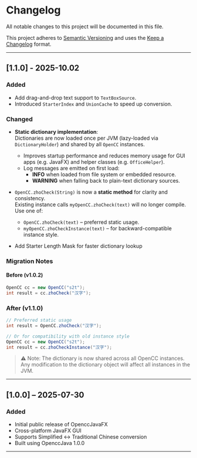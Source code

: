 # Changelog

All notable changes to this project will be documented in this file.

This project adheres to [Semantic Versioning](https://semver.org/spec/v2.0.0.html) and uses
the [Keep a Changelog](https://keepachangelog.com/en/1.0.0/) format.

---

## [1.1.0] - 2025-10.02

### Added

- Add drag-and-drop text support to `TextBoxSource`.
- Introduced `StarterIndex` and `UnionCache` to speed up conversion.

### Changed

- **Static dictionary implementation**:  
  Dictionaries are now loaded once per JVM (lazy-loaded via `DictionaryHolder`) and shared by all `OpenCC` instances.
    - Improves startup performance and reduces memory usage for GUI apps (e.g. JavaFX) and helper classes (e.g.
      `OfficeHelper`).
    - Log messages are emitted on first load:
        - **INFO** when loaded from file system or embedded resource.
        - **WARNING** when falling back to plain-text dictionary sources.

- `OpenCC.zhoCheck(String)` is now a **static method** for clarity and consistency.  
  Existing instance calls `myOpenCC.zhoCheck(text)` will no longer compile.  
  Use one of:
    - `OpenCC.zhoCheck(text)` – preferred static usage.
    - `myOpenCC.zhoCheckInstance(text)` – for backward-compatible instance style.

- Add Starter Length Mask for faster dictionary lookup

### Migration Notes

#### Before (v1.0.2)

```java
OpenCC cc = new OpenCC("s2t");
int result = cc.zhoCheck("汉字");
```

### After (v1.1.0)

```java
// Preferred static usage
int result = OpenCC.zhoCheck("汉字");

// Or for compatibility with old instance style
OpenCC cc = new OpenCC("s2t");
int result = cc.zhoCheckInstance("汉字");

```

> ⚠️ Note: The dictionary is now shared across all OpenCC instances.  
> Any modification to the dictionary object will affect all instances in the JVM.

---

## [1.0.0] – 2025-07-30

### Added

- Initial public release of OpenccJavaFX
- Cross-platform JavaFX GUI
- Supports Simplified <-> Traditional Chinese conversion
- Built using OpenccJava 1.0.0

---
